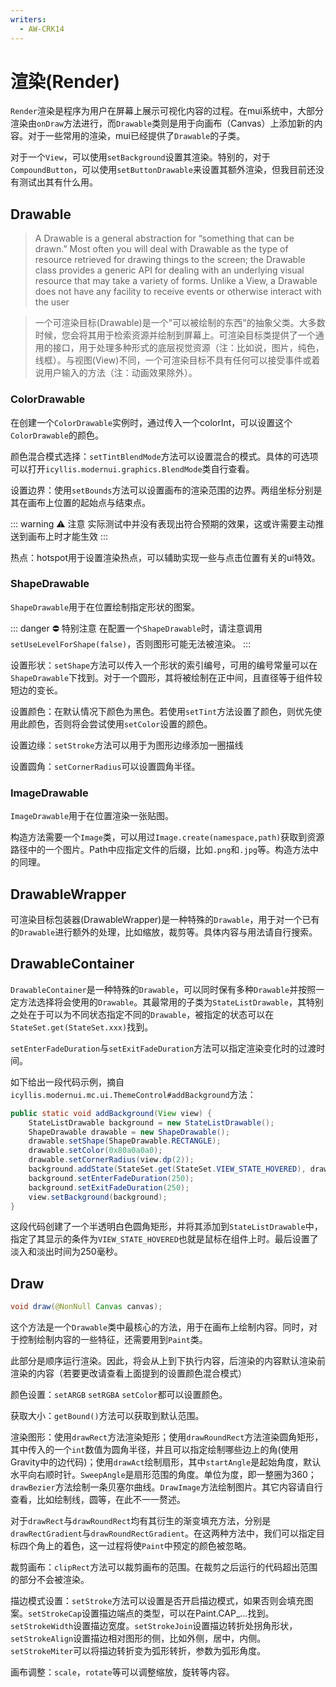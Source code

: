 ```yaml
---
writers:
  - AW-CRK14
---
```

# 渲染(Render)

`Render`渲染是程序为用户在屏幕上展示可视化内容的过程。在mui系统中，大部分渲染由`onDraw`方法进行，而`Drawable`类则是用于向画布（Canvas）上添加新的内容。对于一些常用的渲染，mui已经提供了`Drawable`的子类。

对于一个`View`，可以使用`setBackground`设置其渲染。特别的，对于`CompoundButton`，可以使用`setButtonDrawable`来设置其额外渲染，但我目前还没有测试出其有什么用。

## Drawable

> A Drawable is a general abstraction for “something that can be drawn.” Most often you will deal with Drawable as the type of resource retrieved for drawing things to the screen; the Drawable class provides a generic API for dealing with an underlying visual resource that may take a variety of forms. Unlike a View, a Drawable does not have any facility to receive events or otherwise interact with the user

> 一个可渲染目标(Drawable)是一个"可以被绘制的东西"的抽象父类。大多数时候，您会将其用于检索资源并绘制到屏幕上。可渲染目标类提供了一个通用的接口，用于处理多种形式的底层视觉资源（注：比如说，图片，纯色，线框）。与视图(View)不同，一个可渲染目标不具有任何可以接受事件或着说用户输入的方法（注：动画效果除外）。

### ColorDrawable

在创建一个`ColorDrawable`实例时，通过传入一个colorInt，可以设置这个`ColorDrawable`的颜色。

颜色混合模式选择：`setTintBlendMode`方法可以设置混合的模式。具体的可选项可以打开`icyllis.modernui.graphics.BlendMode`类自行查看。

设置边界：使用`setBounds`方法可以设置画布的渲染范围的边界。两组坐标分别是其在画布上位置的起始点与结束点。

::: warning :warning: 注意
实际测试中并没有表现出符合预期的效果，这或许需要主动推送到画布上时才能生效
:::

热点：hotspot用于设置渲染热点，可以辅助实现一些与点击位置有关的ui特效。

### ShapeDrawable

`ShapeDrawable`用于在位置绘制指定形状的图案。

::: danger :no_entry: 特别注意
在配置一个`ShapeDrawable`时，请注意调用`setUseLevelForShape(false)`，否则图形可能无法被渲染。
:::

设置形状：`setShape`方法可以传入一个形状的索引编号，可用的编号常量可以在`ShapeDrawable`下找到。对于一个圆形，其将被绘制在正中间，且直径等于组件较短边的变长。

设置颜色：在默认情况下颜色为黑色。若使用`setTint`方法设置了颜色，则优先使用此颜色，否则将会尝试使用`setColor`设置的颜色。

设置边缘：`setStroke`方法可以用于为图形边缘添加一圈描线

设置圆角：`setCornerRadius`可以设置圆角半径。

### ImageDrawable

`ImageDrawable`用于在位置渲染一张贴图。

构造方法需要一个`Image`类，可以用过`Image.create(namespace,path)`获取到资源路径中的一个图片。Path中应指定文件的后缀，比如`.png`和`.jpg`等。构造方法中的同理。

## DrawableWrapper

可渲染目标包装器(DrawableWrapper)是一种特殊的`Drawable`，用于对一个已有的`Drawable`进行额外的处理，比如缩放，裁剪等。具体内容与用法请自行搜索。

## DrawableContainer

`DrawableContainer`是一种特殊的`Drawable`，可以同时保有多种`Drawable`并按照一定方法选择将会使用的`Drawable`。其最常用的子类为`StateListDrawable`，其特别之处在于可以为不同状态指定不同的`Drawable`，被指定的状态可以在`StateSet.get(StateSet.xxx)`找到。

`setEnterFadeDuration`与`setExitFadeDuration`方法可以指定渲染变化时的过渡时间。

如下给出一段代码示例，摘自`icyllis.modernui.mc.ui.ThemeControl#addBackground`方法：

```java
public static void addBackground(View view) {
    StateListDrawable background = new StateListDrawable();
    ShapeDrawable drawable = new ShapeDrawable();
    drawable.setShape(ShapeDrawable.RECTANGLE);
    drawable.setColor(0x80a0a0a0);
    drawable.setCornerRadius(view.dp(2));
    background.addState(StateSet.get(StateSet.VIEW_STATE_HOVERED), drawable);
    background.setEnterFadeDuration(250);
    background.setExitFadeDuration(250);
    view.setBackground(background);
}
```

这段代码创建了一个半透明白色圆角矩形，并将其添加到`StateListDrawable`中，指定了其显示的条件为`VIEW_STATE_HOVERED`也就是鼠标在组件上时。最后设置了淡入和淡出时间为250毫秒。

## Draw

```java
void draw(@NonNull Canvas canvas);
```

这个方法是一个`Drawable`类中最核心的方法，用于在画布上绘制内容。同时，对于控制绘制内容的一些特征，还需要用到`Paint`类。

此部分是顺序运行渲染。因此，将会从上到下执行内容，后渲染的内容默认渲染前渲染的内容（若要更改请查看上面提到的设置颜色混合模式）

颜色设置：`setARGB` `setRGBA` `setColor`都可以设置颜色。

获取大小：`getBound()`方法可以获取到默认范围。

渲染图形：使用`drawRect`方法渲染矩形；使用`drawRoundRect`方法渲染圆角矩形，其中传入的一个`int`数值为圆角半径，并且可以指定绘制哪些边上的角(使用Gravity中的边代码)；使用`drawAct`绘制扇形，其中`startAngle`是起始角度，默认水平向右顺时针。`SweepAngle`是扇形范围的角度。单位为度，即一整圈为360；`drawBezier`方法绘制一条贝塞尔曲线。`DrawImage`方法绘制图片。其它内容请自行查看，比如绘制线，圆等，在此不一一赘述。

对于`drawRect`与`drawRoundRect`均有其衍生的渐变填充方法，分别是`drawRectGradient`与`drawRoundRectGradient`。在这两种方法中，我们可以指定目标四个角上的着色，这一过程将使`Paint`中预定的颜色被忽略。

裁剪画布：`clipRect`方法可以裁剪画布的范围。在裁剪之后运行的代码超出范围的部分不会被渲染。

描边模式设置：`setStroke`方法可以设置是否开启描边模式，如果否则会填充图案。`setStrokeCap`设置描边端点的类型，可以在Paint.CAP\_...找到。`setStrokeWidth`设置描边宽度。`setStrokeJoin`设置描边转折处拐角形状，`setStrokeAlign`设置描边相对图形的侧，比如外侧，居中，内侧。`setStrokeMiter`可以将描边转折变为弧形转折，参数为弧形角度。

画布调整：`scale`，`rotate`等可以调整缩放，旋转等内容。
